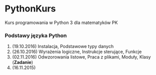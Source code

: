 # PythonKurs
Kurs programowania w Python 3 dla matematyków PK

### Podstawy języka Python
1. (19.10.2016) Instalacja, Podstawowe typy danych
2. (26.10.2016) Wyrażenia logiczne, Instrukcje sterujące, Funkcje
3. (02.11.2016) Odwzorowania listowe, Praca z plikami, Moduły, Klasy (__Zadanie__)
4. (16.11.2015) 
